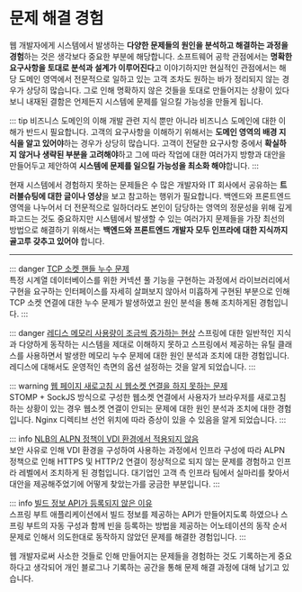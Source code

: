 # 문제 해결 경험

웹 개발자에게 시스템에서 발생하는 **다양한 문제들의 원인을 분석하고 해결하는 과정을 경험**하는 것은 생각보다 중요한 부분에 해당합니다. 소프트웨어 공학 관점에서는 **명확한 요구사항을 토대로 분석과 설계가 이루어진다**고 이야기하지만 현실적인 관점에서는 해당 도메인 영역에서 전문적으로 일하고 있는 고객 조차도 원하는 바가 정리되지 않는 경우가 상당히 많습니다. 그로 인해 명확하지 않은 것들을 토대로 만들어지는 상황이 있다보니 내재된 결함은 언제든지 시스템에 문제를 일으킬 가능성을 만들게 됩니다.

::: tip 비즈니스 도메인의 이해
개발 관련 지식 뿐만 아니라 비즈니스 도메인에 대한 이해가 반드시 필요합니다. 고객의 요구사항을 이해하기 위해서는 **도메인 영역의 배경 지식을 알고 있어야**하는 경우가 상당히 많습니다. 고객이 전달한 요구사항 중에서 **확실하지 않거나 생략된 부분을 고려해야**하고 그에 따라 작업에 대한 여러가지 방향과 대안을 만들어두고 제안하여 **시스템에 문제를 일으킬 가능성을 최소화 해야**합니다.
:::

현재 시스템에서 경험하지 못하는 문제들은 수 많은 개발자와 IT 회사에서 공유하는 **트러블슈팅에 대한 글이나 영상**을 보고 참고하는 행위가 필요합니다. 백엔드와 프론트엔드 영역을 나누어서 더 전문적으로 일하더라도 본인이 담당하는 영역의 정문성을 위해 깊게 파고드는 것도 중요하지만 시스템에서 발생할 수 있는 여러가지 문제들을 가장 최선의 방법으로 해결하기 위해서는 **백엔드와 프론트엔드 개발자 모두 인프라에 대한 지식까지 골고루 갖추고 있어야** 합니다.

---

::: danger [TCP 소켓 핸들 누수 문제](https://github.com/kdevkr/mambo-box/blob/main/errors/2022-12-08.md)  
특정 시계열 데이터베이스를 위한 커넥션 풀 기능을 구현하는 과정에서 라이브러리에서 구현을 요구하는 인터페이스를 자세히 살펴보지 않아서 미흡하게 구현된 부분으로 인해 TCP 소켓 연결에 대한 누수 문제가 발생하였고 원인 분석을 통해 조치하게된 경험입니다.
:::

::: danger [레디스 메모리 사용량이 조금씩 증가하는 현상](https://github.com/kdevkr/mambo-box/blob/main/errors/2022-11-30.md)
스프링에 대한 일반적인 지식과 다양하게 동작하는 시스템을 제대로 이해하지 못하고 스프링에서 제공하는 유틸 클래스를 사용하면서 발생한 메모리 누수 문제에 대한 원인 분석과 조치에 대한 경험입니다. 레디스에 대해서도 운영적인 측면의 옵션 설정하는 것을 알게 되었습니다.
:::

::: warning [웹 페이지 새로고침 시 웹소켓 연결을 하지 못하는 문제](https://github.com/kdevkr/mambo-box/blob/main/errors/2023-11-30.md)  
STOMP + SockJS 방식으로 구성한 웹소켓 연결에서 사용자가 브라우저를 새로고침 하는 상황이 있는 경우 웹소켓 연결이 안되는 문제에 대한 원인 분석과 조치에 대한 경험입니다. Nginx 디렉티브 선언 위치에 따라 증상이 있을 수 있음을 알게 되었습니다.
:::

::: info [NLB의 ALPN 정책이 VDI 환경에서 적용되지 않음](https://github.com/kdevkr/mambo-box/blob/main/errors/2022-02-14.md)  
보안 사유로 인해 VDI 환경을 구성하여 사용하는 과정에서 인프라 구성에 따라 ALPN 정책으로 인해 HTTPS 및 HTTP/2 연결이 정상적으로 되지 않는 문제를 경험하고 인프라 레벨에서 조치하게 된 경험입니다. 대기업인 고객 측 인프라 팀에서 실마리를 찾아서 대안을 제공해주었기에 어떻게 찾았는가를 궁금한 부분입니다.
:::

::: info [빌드 정보 API가 등록되지 않은 이유](https://github.com/kdevkr/mambo-box/blob/main/errors/2023-03-21.md)  
스프링 부트 애플리케이션에서 빌드 정보를 제공하는 API가 만들어지도록 하였으나 스프링 부트의 자동 구성과 함께 빈을 등록하는 방법을 제공하는 어노테이션의 동작 순서 문제로 인해서 의도한대로 동작하지 않았던 문제를 해결한 경험입니다.
:::

웹 개발자로써 사소한 것들로 인해 만들어지는 문제들을 경험하는 것도 기록하는게 중요하다고 생각되어 개인 블로그나 기록하는 공간을 통해 문제 해결 과정에 대해 남기고 있습니다.
